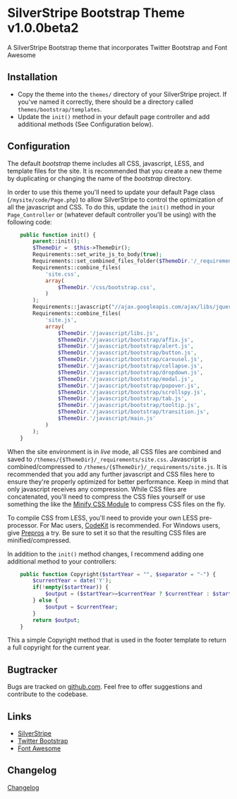 # SilverStripe Bootstrap Theme v1.0.0beta2

A SilverStripe Bootstrap theme that incorporates Twitter Bootstrap and Font Awesome

## Installation ##

 * Copy the theme into the `themes/` directory of your SilverStripe project.  If you've named it correctly, there should be a directory called `themes/bootstrap/templates`.
 * Update the `init()` method in your default page controller and add additional methods (See Configuration below).

## Configuration ##

The default *bootstrap* theme includes all CSS, javascript, LESS, and template files for the site. It is recommended that you create a new theme by duplicating or changing the name of the *bootstrap* directory.

In order to use this theme you'll need to update your default Page class (`/mysite/code/Page.php`) to allow SilverStripe to control the optimization of all the javascript and CSS. To do this, update the `init()` method in your `Page_Controller` or (whatever default controller you'll be using) with the following code:

```php
    public function init() {
        parent::init();
        $ThemeDir =  $this->ThemeDir();
        Requirements::set_write_js_to_body(true);
        Requirements::set_combined_files_folder($ThemeDir.'/_requirements');
        Requirements::combine_files(
            'site.css',
            array(
                $ThemeDir.'/css/bootstrap.css',
            )
        );
        Requirements::javascript("//ajax.googleapis.com/ajax/libs/jquery/1.10.2/jquery.min.js");
        Requirements::combine_files(
            'site.js',
            array(
                $ThemeDir.'/javascript/libs.js',
                $ThemeDir.'/javascript/bootstrap/affix.js',
                $ThemeDir.'/javascript/bootstrap/alert.js',
                $ThemeDir.'/javascript/bootstrap/button.js',
                $ThemeDir.'/javascript/bootstrap/carousel.js',
                $ThemeDir.'/javascript/bootstrap/collapse.js',
                $ThemeDir.'/javascript/bootstrap/dropdown.js',
                $ThemeDir.'/javascript/bootstrap/modal.js',
                $ThemeDir.'/javascript/bootstrap/popover.js',
                $ThemeDir.'/javascript/bootstrap/scrollspy.js',
                $ThemeDir.'/javascript/bootstrap/tab.js',
                $ThemeDir.'/javascript/bootstrap/tooltip.js',
                $ThemeDir.'/javascript/bootstrap/transition.js',
                $ThemeDir.'/javascript/main.js'
            )
        );
    }
```

When the site environment is in *live* mode, all CSS files are combined and saved to `/themes/{$ThemeDir}/_requirements/site.css`. Javascript is combined/compressed to `/themes/{$ThemeDir}/_requirements/site.js`. It is recommended that you add any further javascript and CSS files here to ensure they're properly optimized for better performance. Keep in mind that only javascript receives any compression. While CSS files are concatenated, you'll need to compress the CSS files yourself or use something the like the [Minify CSS Module](https://github.com/nathancox/silverstripe-minify) to compress CSS files on the fly.

To compile CSS from LESS, you'll need to provide your own LESS pre-processor. For Mac users, [CodeKit](http://incident57.com/codekit/) is recommended. For Windows users, give [Prepros](http://alphapixels.com/prepros/) a try. Be sure to set it so that the resulting CSS files are minified/compressed.

In addition to the `init()` method changes, I recommend adding one additional method to your controllers:

```php
    public function Copyright($startYear = "", $separator = "-") {
        $currentYear = date('Y');
        if(!empty($startYear)) {
            $output = ($startYear>=$currentYear ? $currentYear : $startYear.$separator.$currentYear);
        } else {
            $output = $currentYear;
        }
        return $output;
    }
```
This a simple Copyright method that is used in the footer template to return a full copyright for the current year.

## Bugtracker ##

Bugs are tracked on [github.com](https://github.com/jeffwhitfield/silverstripe-bootstrap-theme/issues). Feel free to offer suggestions and contribute to the codebase.

## Links ##

 * [SilverStripe](http://www.silverstripe.org)
 * [Twitter Bootstrap](http://getbootstrap.com/)
 * [Font Awesome](http://fortawesome.github.io/Font-Awesome/)

## Changelog ##

[Changelog](https://github.com/jeffwhitfield/silverstripe-bootstrap-theme/blob/master/changelog.md)
